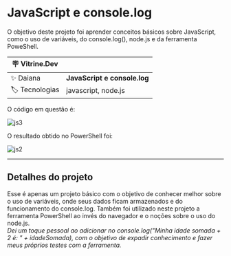 # JavaScript e console.log

O objetivo deste projeto foi aprender conceitos básicos sobre JavaScript, como o uso de variáveis, do console.log(), node.js e da ferramenta PoweShell.

| :placard: Vitrine.Dev |     |
| -------------  | --- |
| :sparkles: Daiana        | **JavaScript e console.log**
| :label: Tecnologias | javascript, node.js

O código em questão é:

![js3](https://user-images.githubusercontent.com/69736274/226715427-f2c0761e-01ef-4336-a304-4c6bd7aca96b.PNG)

O resultado obtido no PowerShell foi:

![js2](https://user-images.githubusercontent.com/69736274/226712286-e5e80b9f-ec6d-4600-9eee-62a3031dc8d9.PNG#vitrinedev)


---

## Detalhes do projeto

Esse é apenas um projeto básico com o objetivo de conhecer melhor sobre o uso de variáveis, onde seus dados ficam armazenados e do funcionamento do console.log. Também foi utilizado neste projeto a ferramenta PowerShell ao invés do navegador e o noções sobre o uso do node.js. 
<br>
*Dei um toque pessoal ao adicionar no console.log("Minha idade somada + 2 é: " + idadeSomada), com o objetivo de expadir conhecimento e fazer meus próprios testes com a ferramenta.*
